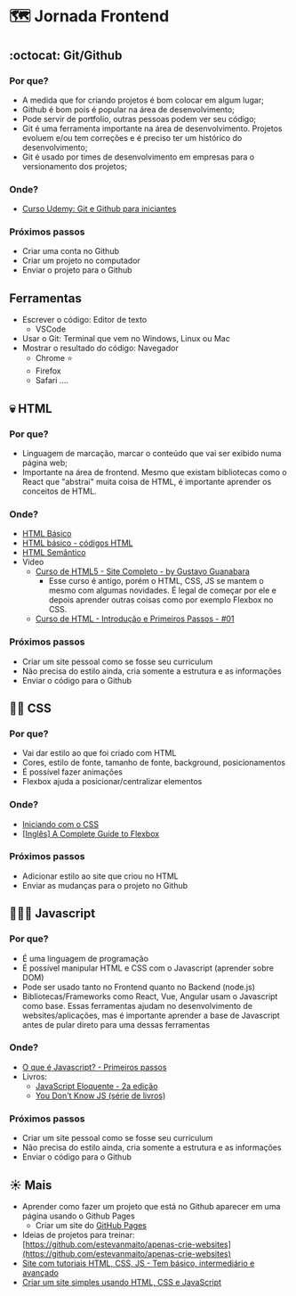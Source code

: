 # 🗺 Jornada Frontend

## :octocat: Git/Github

### Por que?

- A medida que for criando projetos é bom colocar em algum lugar;
- Github é bom pois é popular na área de desenvolvimento;
- Pode servir de portfolio, outras pessoas podem ver seu código;
- Git é uma ferramenta importante na área de desenvolvimento. Projetos evoluem e/ou tem correções e é preciso ter um histórico do desenvolvimento;
- Git é usado por times de desenvolvimento em empresas para o versionamento dos projetos;

### Onde?

- [Curso Udemy: Git e Github para iniciantes](https://www.udemy.com/course/git-e-github-para-iniciantes/)

### Próximos passos

- Criar uma conta no Github
- Criar um projeto no computador
- Enviar o projeto para o Github

## Ferramentas

- Escrever o código: Editor de texto
  - VSCode
- Usar o Git: Terminal que vem no Windows, Linux ou Mac
- Mostrar o resultado do código: Navegador
  - Chrome ⭐️
  - Firefox
  - Safari
....

## 💀 HTML

### Por que?

- Linguagem de marcação, marcar o conteúdo que vai ser exibido numa página web;
- Importante na área de frontend. Mesmo que existam bibliotecas como o React que "abstrai" muita coisa de HTML, é importante aprender os conceitos de HTML.

### Onde?

- [HTML Básico](https://developer.mozilla.org/pt-BR/docs/Aprender/Getting_started_with_the_web/HTML_basico)
- [HTML básico - códigos HTML](https://www.devmedia.com.br/html-basico-codigos-html/16596)
- [HTML Semântico](https://www.devmedia.com.br/exemplo/html-semantico/6)
- Video
  - [Curso de HTML5 - Site Completo - by Gustavo Guanabara](https://www.youtube.com/watch?v=epDCjksKMok&list=PLHz_AreHm4dlAnJ_jJtV29RFxnPHDuk9o)
    - Esse curso é antigo, porém o HTML, CSS, JS se mantem o mesmo com algumas novidades. É legal de começar por ele e depois aprender outras coisas como por exemplo Flexbox no CSS.
  - [Curso de HTML - Introdução e Primeiros Passos - #01](https://www.youtube.com/watch?v=F2FuWBbrkDU&list=PL4iwH9RF8xHnU9L-1AQPOx6rtLXjoQzTV&index=1)
 

### Próximos passos

- Criar um site pessoal como se fosse seu curriculum
- Não precisa do estilo ainda, cria somente a estrutura e as informações
- Enviar o código para o Github

## 👩🏽 CSS

### Por que?

- Vai dar estilo ao que foi criado com HTML
- Cores, estilo de fonte, tamanho de fonte, background, posicionamentos
- É possível fazer animações
- Flexbox ajuda a posicionar/centralizar elementos

### Onde?

- [Iniciando com o CSS](https://developer.mozilla.org/pt-BR/docs/Web/CSS/Getting_Started)
- [[Inglês] A Complete Guide to Flexbox](https://css-tricks.com/snippets/css/a-guide-to-flexbox/)

### Próximos passos
- Adicionar estilo ao site que criou no HTML
- Enviar as mudanças para o projeto no Github

## 🚶🏽‍♀️ Javascript

### Por que?

- É uma linguagem de programação
- É possível manipular HTML e CSS com o Javascript (aprender sobre DOM)
- Pode ser usado tanto no Frontend quanto no Backend (node.js)
- Bibliotecas/Frameworks como React, Vue, Angular usam o Javascript como base. Essas ferramentas ajudam no desenvolvimento de websites/aplicações, mas é importante aprender a base de Javascript antes de pular direto para uma dessas ferramentas

### Onde?

- [O que é Javascript? - Primeiros passos](https://developer.mozilla.org/pt-BR/docs/Learn/JavaScript/First_steps/O_que_e_JavaScript)
- Livros:
  - [JavaScript Eloquente - 2a edição](https://github.com/braziljs/eloquente-javascript)
  - [You Don't Know JS (série de livros)](https://github.com/cezaraugusto/You-Dont-Know-JS)


### Próximos passos

- Criar um site pessoal como se fosse seu curriculum
- Não precisa do estilo ainda, cria somente a estrutura e as informações
- Enviar o código para o Github

## ☀️ Mais

- Aprender como fazer um projeto que está no Github aparecer em uma página usando o Github Pages
    - Criar um site do [GitHub Pages](https://docs.github.com/pt/github/working-with-github-pages/creating-a-github-pages-site)
- Ideias de projetos para treinar:[https://github.com/estevanmaito/apenas-crie-websites](https://github.com/estevanmaito/apenas-crie-websites)
- [Site com tutoriais HTML, CSS, JS - Tem básico, intermediário e avançado](http://www.htmldog.com/guides/)
- [Criar um site simples usando HTML, CSS e JavaScript](https://docs.microsoft.com/pt-br/learn/modules/build-simple-website/)